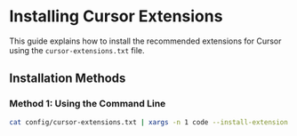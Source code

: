 # Installing Cursor Extensions

This guide explains how to install the recommended extensions for Cursor using the `cursor-extensions.txt` file.

## Installation Methods

### Method 1: Using the Command Line

```bash
cat config/cursor-extensions.txt | xargs -n 1 code --install-extension
```
